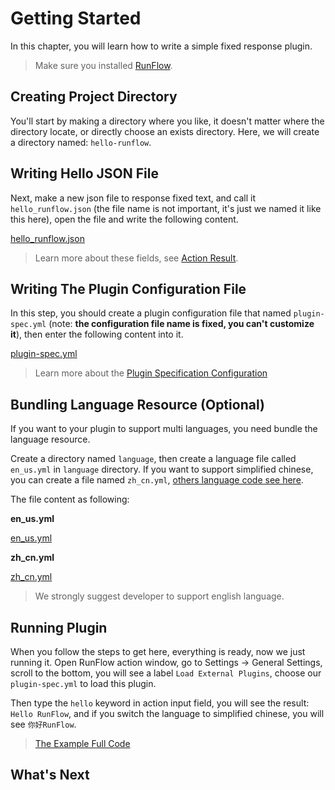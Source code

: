 # Getting Started

In this chapter, you will learn how to write a simple fixed response plugin.

> Make sure you installed [RunFlow](https://myrest.top/myflow).

## Creating Project Directory

You'll start by making a directory where you like, it doesn't matter where the directory locate, or directly choose an exists directory. Here, we will create a directory named: `hello-runflow`.

## Writing Hello JSON File

Next, make a new json file to response fixed text, and call it `hello_runflow.json` (the file name is not important, it's just we named it like this here), open the file and write the following content.

[hello_runflow.json](hello-runflow/hello_runflow.json ':include :type=code')

> Learn more about these fields, see [Action Result](appendix/action_result.md).

## Writing The Plugin Configuration File

In this step, you should create a plugin configuration file that named `plugin-spec.yml` (note: **the configuration file name is fixed, you can't customize it**), then enter the following content into it.

[plugin-spec.yml](hello-runflow/plugin-spec.yml ':include :type=code')

> Learn more about the [Plugin Specification Configuration](appendix/plugin_configuration.md)

## Bundling Language Resource (Optional)

If you want to your plugin to support multi languages, you need bundle the language resource.

Create a directory named `language`, then create a language file called `en_us.yml` in `language` directory. If you want to support simplified chinese, you can create a file named `zh_cn.yml`, [others language code see here](appendix/multi_language_support.md).

The file content as following:

**en_us.yml**

[en_us.yml](hello-runflow/language/en_us.yml ':include :type=code')

**zh_cn.yml**

[zh_cn.yml](hello-runflow/language/zh_cn.yml ':include :type=code')


> We strongly suggest developer to support english language.

## Running Plugin

When you follow the steps to get here, everything is ready, now we just running it. Open RunFlow action window, go to Settings -> General Settings, scroll to the bottom, you will see a label `Load External Plugins`, choose our `plugin-spec.yml` to load this plugin.

Then type the `hello` keyword in action input field, you will see the result: `Hello RunFlow`, and if you switch the language to simplified chinese, you will see `你好RunFlow`.

> [The Example Full Code](https://github.com/myrestop/myflow-plugin-guide/tree/master/hello-runflow)

## What's Next